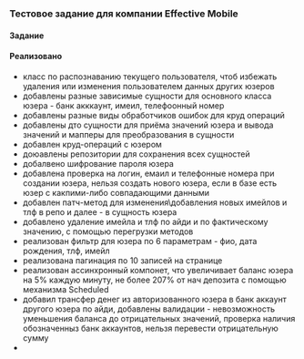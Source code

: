 ### Тестовое задание для компании Effective Mobile

#### Задание

#### Реализовано 
- класс по распознаванию текущего пользователя, чтоб избежать удаления или изменения пользователем данных других юзеров
- добавлены разные зависимые сущности для основного класса юзера - банк акккаунт, имеил, телефоонный номер
- добавлены разные виды обработчиков ошибок для круд операций
- добавлены дто сущности для приёма значений юзера и вывода значений и мапперы для преобразования в сущности
- добавлен круд-операций с юзером
- доюавлены репозитории для сохранения всех сущностей
- добалвено шифрование пароля юзера
- добавлена проверка на логин, емаил и телефонные номера при создании юзера, нельзя создать нового юзера, если в базе есть юзер с какпими-либо совпадающими данными 
- добавлен патч-метод для изменения\добавления новых имейлов и тлф в репо и далее - в сущность юзера 
- добавлено удаление имейла и тлф по айди и по фактическому значению, с помощью перегрузки методов
- реализован фильтр для юзера по 6 параметрам - фио, дата рождения, тлф, имейл
- реализована пагинация по 10 записей на странице
- реализован ассинхронный компонет, что увеличивает баланс юзера на 5% каждую минуту, не более 207% от нач депозита с помощью механизма Scheduled
- добавил трансфер денег из авторизованного юзера в банк аккаунт другого юзера по айди, добавлены валидации - невозможность уменьшения баланса до отрицательных значений, проверка наличия обозначенныз банк аккаунтов, нельзя перевести отрицательную сумму
- 
